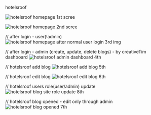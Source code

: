 ﻿hotelsroof

![hotelsroof homepage 1st scree](https://github.com/user-attachments/assets/5079a10c-71e9-47ff-8caa-8cff111cf4da)


![hotelsroof homepage 2nd scree](https://github.com/user-attachments/assets/3374483b-eb1c-4894-8ef3-96399e0280a4)

// after login - user(!admin)
![hotelsroof homepage after normal user login 3rd img](https://github.com/user-attachments/assets/8f1481f2-68bb-4bbb-9a78-65d7b3dc9d8a)

// after login - admin (create, update, delete blogs) - by creativeTim dashboard
![hotelsroof admin dashboard 4th](https://github.com/user-attachments/assets/faf3e8ed-685a-4c7e-8193-e829233be2b1)

// hotelsroof add blog 
![hotelsroof add blog 5th](https://github.com/user-attachments/assets/b28d15e1-7eb9-40a4-af42-3b4183f332f1)

// hotelsroof edit blog
![hotelsroof edit blog 6th](https://github.com/user-attachments/assets/9e33dbbb-7126-43a4-b094-f38edae7f7e8)

// hotelsroof users role(user/admin) update
![hotelsroof blog site role update 8th](https://github.com/user-attachments/assets/9e915c96-2be8-403d-a64a-a2115be03b70)


// hotelsroof blog opened - edit only through admin 
![hotelsroof blog opened 7th](https://github.com/user-attachments/assets/3ea2f9df-b912-42d2-8bee-d41b893ab102)




